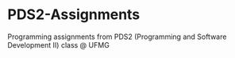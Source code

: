 # PDS2-Assignments
Programming assignments from PDS2 (Programming and Software Development II) class @ UFMG
